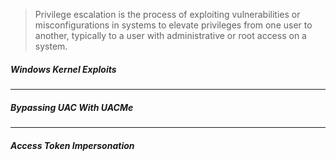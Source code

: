> Privilege escalation is the process of exploiting vulnerabilities or misconfigurations in systems to elevate privileges from one user to another, typically to a user with administrative or root access on a system.

##### Windows Kernel Exploits


---
##### Bypassing UAC With UACMe


---
##### Access Token Impersonation